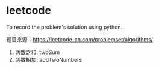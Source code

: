 # leetcode
To record the problem's solution using python.

题目来源：https://leetcode-cn.com/problemset/algorithms/

1. 两数之和: twoSum
2. 两数相加: addTwoNumbers